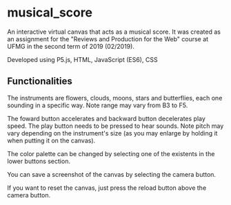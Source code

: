 # musical_score
An interactive virtual canvas that acts as a musical score. It was created as an assignment for the "Reviews and Production for the Web" course at UFMG in the second term of 2019 (02/2019).

Developed using P5.js, HTML, JavaScript (ES6), CSS

## Functionalities

The instruments are flowers, clouds, moons, stars and butterflies, each one sounding in a specific way. Note range may vary from B3 to F5.

The foward button accelerates and backward button decelerates play speed. The play button needs to be pressed to hear sounds. Note pitch may vary depending on the instrument's size (as you may enlarge by holding it when putting it on the canvas).

The color palette can be changed by selecting one of the existents in the lower buttons section.

You can save a screenshot of the canvas by selecting the camera button.

If you want to reset the canvas, just press the reload button above the camera button.


